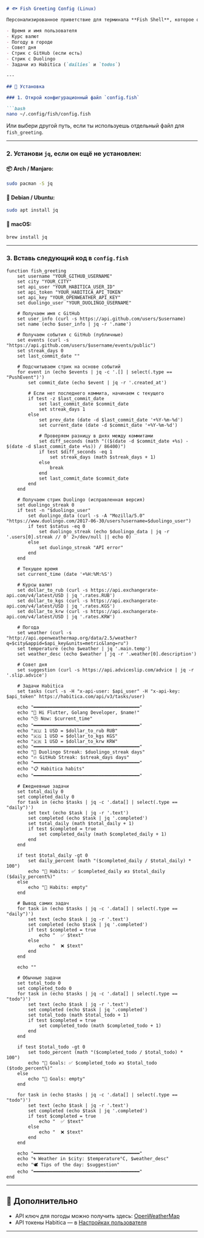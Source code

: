 ```markdown
# 🐟 Fish Greeting Config (Linux)

Персонализированное приветствие для терминала **Fish Shell**, которое отображает:

- Время и имя пользователя
- Курс валют
- Погоду в городе
- Совет дня
- Стрик с GitHub (если есть)
- Стрик с Duolingo
- Задачи из Habitica (`dailies` и `todos`)

---

## 🚀 Установка

### 1. Открой конфигурационный файл `config.fish`

```bash
nano ~/.config/fish/config.fish
```

Или выбери другой путь, если ты используешь отдельный файл для `fish_greeting`.

---

### 2. Установи `jq`, если он ещё не установлен:

#### 📦 Arch / Manjaro:

```bash
sudo pacman -S jq
```

#### 🐧 Debian / Ubuntu:

```bash
sudo apt install jq
```

#### 🍎 macOS:

```bash
brew install jq
```

---

### 3. Вставь следующий код в `config.fish`

```fish
function fish_greeting
    set username "YOUR_GITHUB_USERNAME"
    set city "YOUR_CITY"
    set api_user "YOUR_HABITICA_USER_ID"
    set api_token "YOUR_HABITICA_API_TOKEN"
    set api_key "YOUR_OPENWEATHER_API_KEY"
    set duolingo_user "YOUR_DUOLINGO_USERNAME"

    # Получаем имя с GitHub
    set user_info (curl -s https://api.github.com/users/$username)
    set name (echo $user_info | jq -r '.name')

    # Получаем события с GitHub (публичные)
    set events (curl -s "https://api.github.com/users/$username/events/public")
    set streak_days 0
    set last_commit_date ""

    # Подсчитываем стрик на основе событий
    for event in (echo $events | jq -c '.[] | select(.type == "PushEvent")')
        set commit_date (echo $event | jq -r '.created_at')
        
        # Если нет последнего коммита, начинаем с текущего
        if test -z $last_commit_date
            set last_commit_date $commit_date
            set streak_days 1
        else
            set prev_date (date -d $last_commit_date '+%Y-%m-%d')
            set current_date (date -d $commit_date '+%Y-%m-%d')

            # Проверяем разницу в днях между коммитами
            set diff_seconds (math "(($(date -d $commit_date +%s) - $(date -d $last_commit_date +%s)) / 86400)")
            if test $diff_seconds -eq 1
                set streak_days (math $streak_days + 1)
            else
                break
            end
            set last_commit_date $commit_date
        end
    end

    # Получаем стрик Duolingo (исправленная версия)
    set duolingo_streak 0
    if test -n "$duolingo_user"
        set duolingo_data (curl -s -A "Mozilla/5.0" "https://www.duolingo.com/2017-06-30/users?username=$duolingo_user")
        if test $status -eq 0
            set duolingo_streak (echo $duolingo_data | jq -r '.users[0].streak // 0' 2>/dev/null || echo 0)
        else
            set duolingo_streak "API error"
        end
    end

    # Текущее время
    set current_time (date '+%H:%M:%S')

    # Курсы валют
    set dollar_to_rub (curl -s https://api.exchangerate-api.com/v4/latest/USD | jq '.rates.RUB')
    set dollar_to_kgs (curl -s https://api.exchangerate-api.com/v4/latest/USD | jq '.rates.KGS')
    set dollar_to_krw (curl -s https://api.exchangerate-api.com/v4/latest/USD | jq '.rates.KRW')

    # Погода
    set weather (curl -s "http://api.openweathermap.org/data/2.5/weather?q=$city&appid=$api_key&units=metric&lang=ru")
    set temperature (echo $weather | jq '.main.temp')
    set weather_desc (echo $weather | jq -r '.weather[0].description')

    # Совет дня
    set suggestion (curl -s https://api.adviceslip.com/advice | jq -r '.slip.advice')

    # Задачи Habitica
    set tasks (curl -s -H "x-api-user: $api_user" -H "x-api-key: $api_token" https://habitica.com/api/v3/tasks/user)

    echo "━━━━━━━━━━━━━━━━━━━━━━━━━━━━━━━━━━━━━━━"
    echo "👋 Hi Flutter, Golang Developer, $name!"
    echo "🕒 Now: $current_time"
    echo "━━━━━━━━━━━━━━━━━━━━━━━━━━━━━━━━━━━━━━━"
    echo "🇷🇺 1 USD = $dollar_to_rub RUB"
    echo "🇰🇬 1 USD = $dollar_to_kgs KGS"
    echo "🇰🇷 1 USD = $dollar_to_krw KRW" 
    echo "━━━━━━━━━━━━━━━━━━━━━━━━━━━━━━━━━━━━━━━"
    echo "🍏 Duolingo Streak: $duolingo_streak days"
    echo "🔥 GitHub Streak: $streak_days days"
    echo "━━━━━━━━━━━━━━━━━━━━━━━━━━━━━━━━━━━━━━━"
    echo "📋 Habitica habits"
    echo "━━━━━━━━━━━━━━━━━━━━━━━━━━━━━━━━━━━━━━━"

    # Ежедневные задачи
    set total_daily 0
    set completed_daily 0
    for task in (echo $tasks | jq -c '.data[] | select(.type == "daily")')
        set text (echo $task | jq -r '.text')
        set completed (echo $task | jq '.completed')
        set total_daily (math $total_daily + 1)
        if test $completed = true
            set completed_daily (math $completed_daily + 1)
        end
    end

    if test $total_daily -gt 0
        set daily_percent (math "($completed_daily / $total_daily) * 100")
        echo "🥶 Habits: ✅ $completed_daily из $total_daily ($daily_percent%)"
    else
        echo "🥶 Habits: empty"
    end

    # Вывод самих задач
    for task in (echo $tasks | jq -c '.data[] | select(.type == "daily")')
        set text (echo $task | jq -r '.text')
        set completed (echo $task | jq '.completed')
        if test $completed = true
            echo "  ✅ $text"
        else
            echo "  ❌ $text"
        end
    end

    echo ""

    # Обычные задачи
    set total_todo 0
    set completed_todo 0
    for task in (echo $tasks | jq -c '.data[] | select(.type == "todo")')
        set text (echo $task | jq -r '.text')
        set completed (echo $task | jq '.completed')
        set total_todo (math $total_todo + 1)
        if test $completed = true
            set completed_todo (math $completed_todo + 1)
        end
    end

    if test $total_todo -gt 0
        set todo_percent (math "($completed_todo / $total_todo) * 100")
        echo "🐾 Goals: ✅ $completed_todo из $total_todo ($todo_percent%)"
    else
        echo "🐾 Goals: empty"
    end

    for task in (echo $tasks | jq -c '.data[] | select(.type == "todo")')
        set text (echo $task | jq -r '.text')
        set completed (echo $task | jq '.completed')
        if test $completed = true
            echo "  ✅ $text"
        else
            echo "  ❌ $text"
        end
    end

    echo "━━━━━━━━━━━━━━━━━━━━━━━━━━━━━━━━━━━━━━━"
    echo "🌀 Weather in $city: $temperature°C, $weather_desc"
    echo "🕊️ Tips of the day: $suggestion"
    echo "━━━━━━━━━━━━━━━━━━━━━━━━━━━━━━━━━━━━━━━"
end
```

---

## 🧠 Дополнительно

- API ключ для погоды можно получить здесь: [OpenWeatherMap](https://openweathermap.org/api)
- API токены Habitica — в [Настройках пользователя](https://habitica.com/user/settings/api)

--- 
